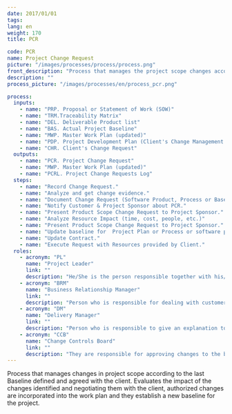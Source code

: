 ```yaml
---
date: 2017/01/01
tags:
lang: en
weight: 170
title: PCR

code: PCR
name: Project Change Request
picture: "/images/processes/process/process.png"
front_description: "Process that manages the project scope changes according to the last baseline defined and agreed with the client. Assesses the identified changes and negotiation impact of them with the client, the authorized changes are incorporated to the work plan and a new baseline for the project is established."
description: ""
process_picture: "/images/processes/en/process_pcr.png"

process:
  inputs:
    - name: "PRP. Proposal or Statement of Work (SOW)"
    - name: "TRM.Traceability Matrix"
    - name: "DEL. Deliverable Product list"
    - name: "BAS. Actual Project Baseline"
    - name: "MWP. Master Work Plan (updated)"
    - name: "PDP. Project Development Plan (Client's Change Management Procedures and Standards)"
    - name: "CHR. Client's Change Request"		
  outputs:
    - name: "PCR. Project Change Request"
    - name: "MWP. Master Work Plan (updated)"
    - name: "PCRL. Project Change Requests Log"         
  steps:
    - name: "Record Change Request."
    - name: "Analyze and get change evidence."
    - name: "Document Change Request (Software Product, Process or Baselined Product )"
    - name: "Notify Customer & Project Sponsor about PCR."
    - name: "Present Product Scope Change Request to Project Sponsor."
    - name: "Analyze Resource Impact (time, cost, people, etc.)"
    - name: "Present Product Scope Change Request to Project Sponsor."
    - name: "Update baseline for  Project Plan or Process or software product."
    - name: "Update Contract."
    - name: "Execute Request with Resources provided by Client."
  roles:
    - acronym: "PL"
      name: "Project Leader"
      link: ""
      description: "He/She is the person responsible together with his/her team to establish the strategy and the project planning to meet established commitments with the customer"  
    - acronym: "BRM"
      name: "Business Relationship Manager"
      link: ""
      description: "Person who is responsible for dealing with customers in relation to the sale of Softtek services."  
    - acronym: "DM"
      name: "Delivery Manager"
      link: ""
      description: "Person who is responsible to give an explanation to directors of all the projects assigned to him."
    - acronym: "CCB"
      name: "​Change Controls Board"
      link: ""
      description: "They are responsible for approving changes to the base line and determine acceptance or rejection of a requested change in terms of their impact on the project."
---
```

Process that manages changes in project scope according to the last Baseline defined and agreed with the client. Evaluates the impact of the changes identified and negotiating them with the client, authorized changes are incorporated into the work plan and they establish a new baseline for the project.
